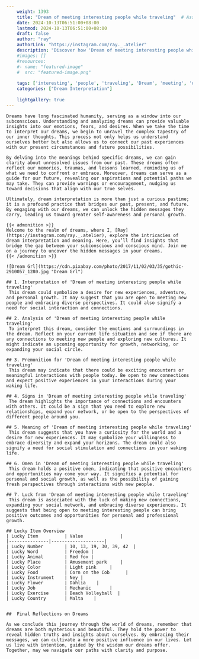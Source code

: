 ```yaml
---
    weight: 1393
    title: "Dream of meeting interesting people while traveling"  # Assuming 'title' column exists
    date: 2024-10-13T06:51:00+08:00
    lastmod: 2024-10-13T06:51:00+08:00
    draft: false
    author: "ray"
    authorLink: "https://instagram.com/ray._.atelier"
    description: "Discover how 'Dream of meeting interesting people while traveling' can interpret your future and uncover its significant meanings in your life."
    #images: []
    #resources:
    #- name: "featured-image"
    #  src: "featured-image.png"
    
    tags: ['interesting', 'people', 'traveling', 'Dream', 'meeting', 'of', 'while']
    categories: ["Dream Interpretation"]
    
    lightgallery: true
---
```

    
    Dreams have long fascinated humanity, serving as a window into our subconscious. Understanding and analyzing dreams can provide valuable insights into our emotions, fears, and desires. When we take the time to interpret our dreams, we begin to unravel the complex tapestry of our inner thoughts. This process not only helps us understand ourselves better but also allows us to connect our past experiences with our present circumstances and future possibilities.
    
    By delving into the meanings behind specific dreams, we can gain clarity about unresolved issues from our past. These dreams often reflect our memories, traumas, and lessons learned, reminding us of what we need to confront or embrace. Moreover, dreams can serve as a guide for our future, revealing our aspirations and potential paths we may take. They can provide warnings or encouragement, nudging us toward decisions that align with our true selves.
    
    Ultimately, dream interpretation is more than just a curious pastime; it is a profound practice that bridges our past, present, and future. By engaging with our dreams, we can unlock the hidden messages they carry, leading us toward greater self-awareness and personal growth.
    
    {{< admonition >}}
    Welcome to the realm of dreams, where I, [Ray](https://instagram.com/ray._.atelier), explore the intricacies of dream interpretation and meaning. Here, you’ll find insights that bridge the gap between your subconscious and conscious mind. Join me on a journey to uncover the hidden messages in your dreams.
    {{< /admonition >}}
    
    ![Dream Grl](https://cdn.pixabay.com/photo/2017/11/02/03/35/gothic-2910057_1280.jpg "Dream Grl")
    
    ## 1. Interpretation of 'Dream of meeting interesting people while traveling'
     This dream could symbolize a desire for new experiences, adventure, and personal growth. It may suggest that you are open to meeting new people and embracing diverse perspectives. It could also signify a need for social interaction and connections.
    
    ## 2. Analysis of 'Dream of meeting interesting people while traveling'
     To interpret this dream, consider the emotions and surroundings in the dream. Reflect on your current life situation and see if there are any connections to meeting new people and exploring new cultures. It might indicate an upcoming opportunity for growth, networking, or expanding your social circle.
    
    ## 3. Premonition for 'Dream of meeting interesting people while traveling'
     This dream may indicate that there could be exciting encounters or meaningful interactions with people today. Be open to new connections and expect positive experiences in your interactions during your waking life.
    
    ## 4. Signs in 'Dream of meeting interesting people while traveling'
     The dream highlights the importance of connections and encounters with others. It could be a sign that you need to explore new relationships, expand your network, or be open to the perspectives of different people around you.
    
    ## 5. Meaning of 'Dream of meeting interesting people while traveling'
     This dream suggests that you have a curiosity for the world and a desire for new experiences. It may symbolize your willingness to embrace diversity and expand your horizons. The dream could also signify a need for social stimulation and connections in your waking life.
    
    ## 6. Omen in 'Dream of meeting interesting people while traveling'
     This dream holds a positive omen, indicating that positive encounters and opportunities may come your way. It signifies a potential for personal and social growth, as well as the possibility of gaining fresh perspectives through interactions with new people.
    
    ## 7. Luck from 'Dream of meeting interesting people while traveling'
     This dream is associated with the luck of making new connections, expanding your social network, and embracing diverse experiences. It suggests that being open to meeting interesting people can bring positive outcomes and opportunities for personal and professional growth.
    
    ## Lucky Item Overview
    | Lucky Item          | Value              |
    |---------------|--------------------|
    | Lucky Number        | 10, 13, 19, 30, 39, 42  |
    | Lucky Word          | Freedom |
    | Lucky Animal        | Red fox |
    | Lucky Place         | Amusement park     |
    | Lucky Color         | Light pink     |
    | Lucky Food          | Corn on the Cob      |
    | Lucky Instrument    | Ney |
    | Lucky Flower        | Dahlia    |
    | Lucky Job           | Mechanic       |
    | Lucky Exercise      | Beach Volleyball  |
    | Lucky Country       | Malta    |
    
    
    ##  Final Reflections on Dreams
    
    As we conclude this journey through the world of dreams, remember that dreams are both mysterious and beautiful. They hold the power to reveal hidden truths and insights about ourselves. By embracing their messages, we can cultivate a more positive influence in our lives. Let us live with intention, guided by the wisdom our dreams offer. Together, may we navigate our paths with clarity and purpose.
    